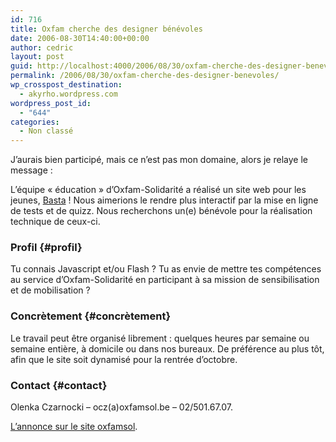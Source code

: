 ```yaml
---
id: 716
title: Oxfam cherche des designer bénévoles
date: 2006-08-30T14:40:00+00:00
author: cedric
layout: post
guid: http://localhost:4000/2006/08/30/oxfam-cherche-des-designer-benevoles.html
permalink: /2006/08/30/oxfam-cherche-des-designer-benevoles/
wp_crosspost_destination:
  - akyrho.wordpress.com
wordpress_post_id:
  - "644"
categories:
  - Non classé
---
```

J’aurais bien participé, mais ce n’est pas mon domaine, alors je relaye le message :

L’équipe « éducation » d’Oxfam-Solidarité a réalisé un site web pour les jeunes, [Basta](http://www.oxfamsol.be/basta/) ! Nous aimerions le rendre plus interactif par la mise en ligne de tests et de quizz. Nous recherchons un(e) bénévole pour la réalisation technique de ceux-ci.

### Profil {#profil}

Tu connais Javascript et/ou Flash ? Tu as envie de mettre tes compétences au service d’Oxfam-Solidarité en participant à sa mission de sensibilisation et de mobilisation ?

### Concrètement {#concrètement}

Le travail peut être organisé librement : quelques heures par semaine ou semaine entière, à domicile ou dans nos bureaux. De préférence au plus tôt, afin que le site soit dynamisé pour la rentrée d’octobre.

### Contact {#contact}

Olenka Czarnocki &#8211; ocz(a)oxfamsol.be &#8211; 02/501.67.07.

[L’annonce sur le site oxfamsol](http://www.oxfamsol.be/fr/article.php3?id_article=803).